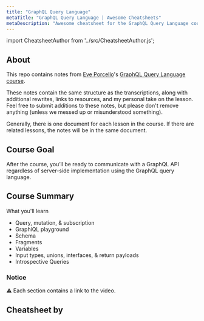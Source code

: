 ```yaml
---
title: "GraphQL Query Language"
metaTitle: "GraphQL Query Language | Awesome Cheatsheets"
metaDescription: "Awesome cheatsheet for the GraphQL Query Language course"
---
```


import CheatsheetAuthor from '../src/CheatsheetAuthor.js';

## About

This repo contains notes from [Eve Porcello](https://twitter.com/eveporcello)'s [GraphQL Query Language course](https://egghead.io/courses/graphql-query-language).

These notes contain the same structure as the transcriptions, along with additional rewrites, links to resources, and my personal take on the lesson. Feel free to submit additions to these notes, but please don't remove anything (unless we messed up or misunderstood something).

Generally, there is one document for each lesson in the course. If there are related lessons, the notes will be in the same document.

## Course Goal

After the course, you’ll be ready to communicate with a GraphQL API regardless of server-side implementation using the GraphQL query language.

## Course Summary

What you'll learn

- Query, mutation, & subscription
- GraphiQL playground
- Schema
- Fragments
- Variables
- Input types, unions, interfaces, & return payloads
- Introspective Queries

### Notice

⚠️ Each section contains a link to the video.

## Cheatsheet by

<CheatsheetAuthor 
    name="Lauro Silva"
    twitterUrl="https://twitter.com/laurosilvacom"
    githubUrl="https://github.com/laurosilvacom"
    description="Software Engineer"
/>

<CheatsheetAuthor 
    name="Nicole Sattler"
    twitterUrl="https://twitter.com/nikkilr88"
    githubUrl="https://github.com/nikkilr88"
    description="JavaScript Developer"
/>
